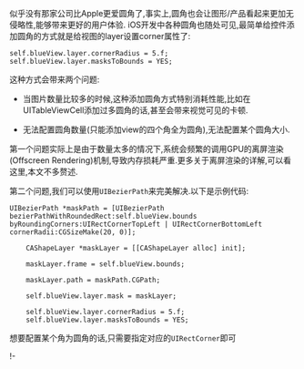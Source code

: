 似乎没有那家公司比Apple更爱圆角了,事实上,圆角也会让图形/产品看起来更加无侵略性,能够带来更好的用户体验. 
iOS开发中各种圆角也随处可见,最简单给控件添加圆角的方式就是给视图的layer设置corner属性了:

```
self.blueView.layer.cornerRadius = 5.f;  
self.blueView.layer.masksToBounds = YES;  

```


这种方式会带来两个问题: 

*   当图片数量比较多的时候,这种添加圆角方式特别消耗性能,比如在UITableViewCell添加过多圆角的话,甚至会带来视觉可见的卡顿. 

*   无法配置圆角数量(只能添加view的四个角全为圆角),无法配置某个圆角大小.

第一个问题实际上是由于数量太多的情况下,系统会频繁的调用GPU的离屏渲染(Offscreen Rendering)机制,导致内存损耗严重.更多关于离屏渲染的详解,可以看这里,本文不多赘述.

第二个问题,我们可以使用`UIBezierPath`来完美解决.以下是示例代码:

```
UIBezierPath *maskPath = [UIBezierPath bezierPathWithRoundedRect:self.blueView.bounds byRoundingCorners:UIRectCornerTopLeft | UIRectCornerBottomLeft cornerRadii:CGSizeMake(20, 0)];

    CAShapeLayer *maskLayer = [[CAShapeLayer alloc] init];

    maskLayer.frame = self.blueView.bounds;

    maskLayer.path = maskPath.CGPath;

    self.blueView.layer.mask = maskLayer;

    self.blueView.layer.cornerRadius = 5.f;
    self.blueView.layer.masksToBounds = YES;
```

想要配置某个角为圆角的话,只需要指定对应的`UIRectCorner`即可 

!-
